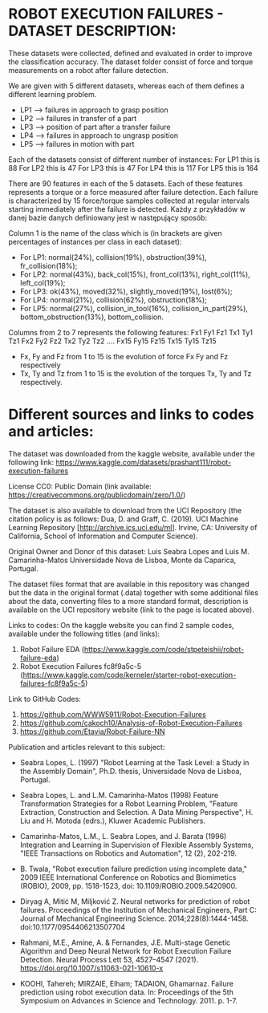 # ROBOT EXECUTION FAILURES - DATASET DESCRIPTION:

These datasets were collected, defined and evaluated in order to improve the classification accuracy.
The dataset folder consist of force and torque measurements on a robot after failure detection.


We are given with 5 different datasets, whereas each of them defines a different learning problem.

* LP1 --> failures in approach to grasp position
* LP2 --> failures in transfer of a part
* LP3 --> position of part after a transfer failure
* LP4 --> failures in approach to ungrasp position
* LP5 --> failures in motion with part

Each of the datasets consist of different number of instances:
For LP1 this is 88
For LP2 this is 47
For LP3 this is 47
For LP4 this is 117
For LP5 this is 164

There are 90 features in each of the 5 datasets. Each of these features represents a torque or a force measured after failure detection.
Each failure is characterized by 15 force/torque samples collected at regular intervals starting immediately after the failure is detected.
Każdy z przykładów w danej bazie danych definiowany jest w następujący sposób:

Column 1 is the name of the class which is (in brackets are given percentages of instances per class in each dataset): 
- For LP1: normal(24%), collision(19%), obstruction(39%), fr_collision(18%);
- For LP2: normal(43%), back_col(15%), front_col(13%), right_col(11%), left_col(19%);
- For LP3: ok(43%), moved(32%), slightly_moved(19%), lost(6%);
- For LP4: normal(21%), collision(62%), obstruction(18%);
- For LP5: normal(27%), collision_in_tool(16%), collision_in_part(29%), bottom_obstruction(13%), bottom_collision.

Columns from 2 to 7 represents the following features:
Fx1	Fy1	Fz1	Tx1	Ty1	Tz1
Fx2	Fy2	Fz2	Tx2	Ty2	Tz2
....
Fx15	Fy15	Fz15	Tx15	Ty15	Tz15

* Fx, Fy and Fz from 1 to 15 is the evolution of force Fx Fy and Fz respectively
* Tx, Ty and Tz from 1 to 15 is the evolution of the torques Tx, Ty and Tz respectively.


 
# Different sources and links to codes and articles:

The dataset was downloaded from the kaggle website, available under the following link: https://www.kaggle.com/datasets/prashant111/robot-execution-failures

License CC0: Public Domain (link available: https://creativecommons.org/publicdomain/zero/1.0/)

The dataset is also available to download from the UCI Repository (the citation policy is as follows: Dua, D. and Graff, C. (2019). UCI Machine Learning Repository [http://archive.ics.uci.edu/ml]. Irvine, CA: University of California, School of Information and Computer Science).

Original Owner and Donor of this dataset:
Luis Seabra Lopes and Luis M. Camarinha-Matos 
Universidade Nova de Lisboa, 
Monte da Caparica, Portugal.

The dataset files format that are available in this repository was changed but the data in the original format (.data) together with some additional files about the data, converting files to a more standard format, description is available on the UCI repository website (link to the page is located above).


Links to codes:
On the kaggle website you can find 2 sample codes, available under the following titles (and links):
1. Robot Failure EDA (https://www.kaggle.com/code/stpeteishii/robot-failure-eda)
2. Robot Execution Failures fc8f9a5c-5 (https://www.kaggle.com/code/kerneler/starter-robot-execution-failures-fc8f9a5c-5)


Link to GitHub Codes:
1) https://github.com/WWW5911/Robot-Execution-Failures
2) https://github.com/cakoch10/Analysis-of-Robot-Execution-Failures
3) https://github.com/Etavia/Robot-Failure-NN


Publication and articles relevant to this subject:
* Seabra Lopes, L. (1997) "Robot Learning at the Task Level: a Study in the Assembly Domain", Ph.D. thesis, Universidade Nova de Lisboa, Portugal.

* Seabra Lopes, L. and L.M. Camarinha-Matos (1998) Feature Transformation Strategies for a Robot Learning Problem, "Feature Extraction, Construction and Selection. A Data Mining Perspective", H. Liu and H. Motoda (edrs.), Kluwer Academic Publishers.

* Camarinha-Matos, L.M., L. Seabra Lopes, and J. Barata (1996) Integration and Learning in Supervision of Flexible Assembly Systems, "IEEE Transactions on Robotics and Automation", 12 (2), 202-219.

* B. Twala, "Robot execution failure prediction using incomplete data," 2009 IEEE International Conference on Robotics and Biomimetics (ROBIO), 2009, pp. 1518-1523, doi: 10.1109/ROBIO.2009.5420900.

* Diryag A, Mitić M, Miljković Z. Neural networks for prediction of robot failures. Proceedings of the Institution of Mechanical Engineers, Part C: Journal of Mechanical Engineering Science. 2014;228(8):1444-1458. doi:10.1177/0954406213507704
  
* Rahmani, M.E., Amine, A. & Fernandes, J.E. Multi-stage Genetic Algorithm and Deep Neural Network for Robot Execution Failure Detection. Neural Process Lett 53, 4527–4547 (2021). https://doi.org/10.1007/s11063-021-10610-x

* KOOHI, Tahereh; MIRZAIE, Elham; TADAION, Ghamarnaz. Failure prediction using robot execution data. In: Proceedings of the 5th Symposium on Advances in Science and Technology. 2011. p. 1-7.



